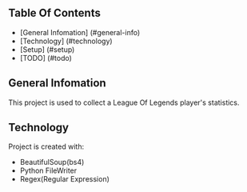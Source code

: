 ## Table Of Contents 
* [General Infomation] (#general-info)
* [Technology] (#technology)
* [Setup] (#setup)
* [TODO] (#todo)

## General Infomation 
This project is used to collect a League Of Legends player's statistics. 

## Technology
Project is created with:
* BeautifulSoup(bs4)
* Python FileWriter
* Regex(Regular Expression)

